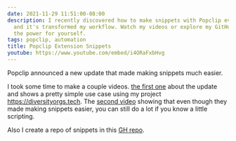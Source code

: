 ```yaml
---
date: 2021-11-29 11:51:00-08:00
description: I recently discovered how to make snippets with Popclip even easier -
  and it's transformed my workflow. Watch my videos or explore my GitHub repo to see
  the power for yourself.
tags: popclip, automation
title: Popclip Extension Snippets
youtube: https://www.youtube.com/embed/i4ORaFxbHvg
---
```


Popclip announced a new update that made making snippets much easier.

I took some time to make a couple videos. [the first one](https://www.youtube.com/watch/i4ORaFxbHvg) about the update and shows a pretty simple use case using my project <https://diversityorgs.tech>. The [second video](https://www.youtube.com/watch?v=mF8KHV7s3EE) showing that even though they made making snippets easier, you can still do a lot if you know a little scripting.

Also I create a repo of snippets in this [GH repo](https://github.com/kjaymiller/Jays-PopClip-Snippets).